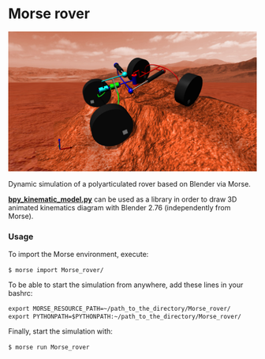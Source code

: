 # Morse rover

<p align="center">
	<img src="https://raw.githubusercontent.com/Bouty92/Morse_rover/master/screenshot.png" width="600">
</p>

Dynamic simulation of a polyarticulated rover based on Blender via Morse.

[**bpy_kinematic_model.py**](bpy_kinematic_model.py) can be used as a library in order to draw 3D animated kinematics diagram with Blender 2.76 (independently from Morse).


### Usage

To import the Morse environment, execute:

`$ morse import Morse_rover/`


To be able to start the simulation from anywhere, add these lines in your bashrc:

	export MORSE_RESOURCE_PATH=~/path_to_the_directory/Morse_rover/
	export PYTHONPATH=$PYTHONPATH:~/path_to_the_directory/Morse_rover/


Finally, start the simulation with:

`$ morse run Morse_rover`
